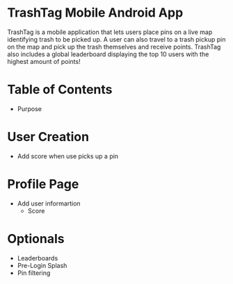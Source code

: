 # TrashTag Mobile Android App
TrashTag is a mobile application that lets users place pins on a live map identifying trash to be picked up. 
A user can also travel to a trash pickup pin on the map and pick up the trash themselves and receive points. 
TrashTag also includes a global leaderboard displaying the top 10 users with the highest amount of points!

# Table of Contents
* Purpose


# User Creation
- Add score when use picks up a pin

# Profile Page
- Add user informartion
  - Score
 
 
 # Optionals
- Leaderboards
- Pre-Login Splash 
- Pin filtering
 
 
